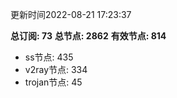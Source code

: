 更新时间2022-08-21 17:23:37

**总订阅: 73**
**总节点: 2862**
**有效节点: 814**
- ss节点: 435
- v2ray节点: 334
- trojan节点: 45

